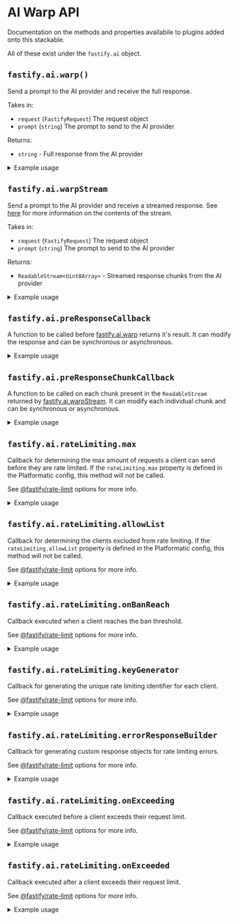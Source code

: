 # AI Warp API

Documentation on the methods and properties availabile to plugins added onto this stackable.

All of these exist under the `fastify.ai` object.

## `fastify.ai.warp()`

Send a prompt to the AI provider and receive the full response.

Takes in:

 * `request` (`FastifyRequest`) The request object
 * `prompt` (`string`) The prompt to send to the AI provider

Returns:

 * `string` - Full response from the AI provider

<details>
    <summary>Example usage</summary>

```typescript
const response: string = await fastify.ai.warp(request, "What's 1+1?")
fastify.log.info(`response: ${response}`)
```
</details>

## `fastify.ai.warpStream`

Send a prompt to the AI provider and receive a streamed response. See [here](./rest-api.md#post-apiv1stream) for more information on the contents of the stream.

Takes in:

 * `request` (`FastifyRequest`) The request object
 * `prompt` (`string`) The prompt to send to the AI provider

Returns:

 * `ReadableStream<Uint8Array>` - Streamed response chunks from the AI provider

<details>
    <summary>Example usage</summary>

```typescript
const response: ReadableStream = await fastify.ai.warpStream(request, "What's 1+1?")

const decoder = new TextDecoder()
const reader = stream.getReader()
while (true) {
  const { done, value } = await reader.read()
  if (done !== undefined && done) {
    break
  }

  fastify.log.info(`response chunk: ${decoder.decode(value)}`)
}
```
</details>

## `fastify.ai.preResponseCallback`

A function to be called before [fastify.ai.warp](#fastifyaiwarp) returns it's result. It can modify the response and can be synchronous or asynchronous.

<details>
    <summary>Example usage</summary>

```typescript
export default fastifyPlugin(async (fastify) => {
  // This prefixes each response with `The AI has spoken: `
  fastify.ai.preResponseCallback = (request, response) => {
    return `The AI has spoken: ${response}`
  }
})
```
</details>

## `fastify.ai.preResponseChunkCallback`

A function to be called on each chunk present in the `ReadableStream` returned by [fastify.ai.warpStream](#fastifyaiwarpstream). It can modify each individual chunk and can be synchronous or asynchronous.

<details>
    <summary>Example usage</summary>

```typescript
export default fastifyPlugin(async (fastify) => {
  // This prefixes each chunk with `The AI has partially spoken: `
  fastify.ai.preResponseChunkCallback = (request, response) => {
    return `The AI has partially spoken: ${response}`
  }
})
```
</details>

## `fastify.ai.rateLimiting.max`

Callback for determining the max amount of requests a client can send before they are rate limited. If the `rateLimiting.max` property is defined in the Platformatic config, this method will not be called.

See [@fastify/rate-limit](https://github.com/fastify/fastify-rate-limit?tab=readme-ov-file#options) options for more info.

<details>
    <summary>Example usage</summary>

```typescript
export default fastifyPlugin(async (fastify) => {
  // This uses a hypothetical isUserPremium function to decide if a client gets
  //  a request limit of 2000 or 1000. 
  fastify.ai.rateLimiting.max = (request, key) => {
    return isUserPremium(request) ? 2000 : 1000
  }
})
```
</details>

## `fastify.ai.rateLimiting.allowList`

Callback for determining the clients excluded from rate limiting. If the `rateLimiting.allowList` property is defined in the Platformatic config, this method will not be called.

See [@fastify/rate-limit](https://github.com/fastify/fastify-rate-limit?tab=readme-ov-file#options) options for more info.

<details>
    <summary>Example usage</summary>

```typescript
export default fastifyPlugin(async (fastify) => {
  // This allows localhost clients to be exempt from rate limiting
  fastify.ai.rateLimiting.allowList = (request, key) => {
    return key === '127.0.0.1'
  }
})
```
</details>

## `fastify.ai.rateLimiting.onBanReach`

Callback executed when a client reaches the ban threshold.

See [@fastify/rate-limit](https://github.com/fastify/fastify-rate-limit?tab=readme-ov-file#options) options for more info.

<details>
    <summary>Example usage</summary>

```typescript
export default fastifyPlugin(async (fastify) => {
  // Logs when a client is rate limit banned
  fastify.ai.rateLimiting.onBanReach = (request, key) => {
    fastify.log.warn(`client ${key} has been banned for exceeding the rate limit!`)
  }
})
```
</details>

## `fastify.ai.rateLimiting.keyGenerator`

Callback for generating the unique rate limiting identifier for each client.

See [@fastify/rate-limit](https://github.com/fastify/fastify-rate-limit?tab=readme-ov-file#options) options for more info.

<details>
    <summary>Example usage</summary>

```typescript
export default fastifyPlugin(async (fastify) => {
  // Uses the client's ip as the rate limit key
  fastify.ai.rateLimiting.keyGenerator = (request) => {
    return request.ip
  }
})
```
</details>

## `fastify.ai.rateLimiting.errorResponseBuilder`

Callback for generating custom response objects for rate limiting errors.

See [@fastify/rate-limit](https://github.com/fastify/fastify-rate-limit?tab=readme-ov-file#options) options for more info.

<details>
    <summary>Example usage</summary>

```typescript
export default fastifyPlugin(async (fastify) => {
  fastify.ai.rateLimiting.errorResponseBuilder = (request, context) => {
    return {
      statusCode: 429,
      error: 'Too many requests',
      message: `Rate limit exceeded! Try again in ${context.after}`
    }
  }
})
```
</details>

## `fastify.ai.rateLimiting.onExceeding`

Callback executed before a client exceeds their request limit.

See [@fastify/rate-limit](https://github.com/fastify/fastify-rate-limit?tab=readme-ov-file#options) options for more info.

<details>
    <summary>Example usage</summary>

```typescript
export default fastifyPlugin(async (fastify) => {
  fastify.ai.rateLimiting.onExceeding = (request, key) => {
    fastify.log.warn(`client ${key} is about to hit the request limit!`)
  }
})
```
</details>

## `fastify.ai.rateLimiting.onExceeded`

Callback executed after a client exceeds their request limit.

See [@fastify/rate-limit](https://github.com/fastify/fastify-rate-limit?tab=readme-ov-file#options) options for more info.

<details>
    <summary>Example usage</summary>

```typescript
export default fastifyPlugin(async (fastify) => {
  fastify.ai.rateLimiting.onExceeded = (request, response) => {
    fastify.log.warn(`client ${key} has hit the request limit!`)
  }
})
```
</details>
